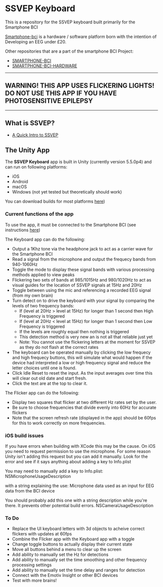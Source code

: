 # SSVEP Keyboard

This is a repository for the SSVEP keyboard built primarily for the Smartphone BCI

[Smartphone-bci](https://jmanart.github.io/smartphone-bci-hardware) is a hardware / software platform born with the intention of Developing an EEG under £20.

Other repositories that are a part of the smartphone BCI Project:

* [SMARTPHONE-BCI](https://github.com/capitancambio/smartphone-bci)
* [SMARTPHONE-BCI-HARDWARE](https://github.com/jmanart/smartphone-bci-hardware)

---------------------------------------------------------------------------------------------------------------------------------------------------------

**WARNING! THIS APP USES FLICKERING LIGHTS! DO NOT USE THIS APP IF YOU HAVE PHOTOSENSITIVE EPILEPSY**
---------------------------------------------------------------------------------------------------

---------------------------------------------------------------------------------------------------------------------------------------------------------

## What is SSVEP?

- [A Quick Intro to SSVEP](http://synaptitude.me/blog/a-quick-intro-to-ssvep-steady-state-visually-evoked-potential/)

## The Unity App

The **SSVEP Keyboard** app is built in Unity (currently version 5.5.0p4) and can run on following platforms:

- iOS
- Android
- macOS
- Windows (not yet tested but theoretically should work)

You can download builds for most platforms [here](https://drive.google.com/drive/folders/0B4W4Pn0tIMBXbGUtdmJCMW02dk0?usp=sharing))

### Current functions of the app

To use the app, it must be connected to the Smartphone BCI (see instructions [here](https://jmanart.github.io/smartphone-bci-hardware))

The Keyboard app can do the following:

- Output a 1Khz tone via the headphone jack to act as a carrier wave for the Smartphone BCI
- Read a signal from the microphone and output the frequecy bands from 940-1060Hz
- Toggle the mode to display these signal bands with various processing methods applied to view peaks
- Flickering two sets of bands at 985/1015Hz and 980/1020Hz to act as visual guides for the location of SSVEP signals at 15Hz and 20Hz
- Toggle between using the mic and referencing a recorded EEG signal (from my own brain)
- Turn detect on to drive the keyboard with your signal by comparing the levels of two frequency bands:
  - If (level at 20Hz > level at 15Hz) for longer than 1 second then High Frequency is triggered
  - If (level at 20Hz < level at 15Hz) for longer than 1 second then Low Frequency is triggered
  - If the levels are roughly equal then nothing is triggered
  - This detection method is very new an is not all that reliable just yet
  - Note: You cannot use the flickering letters at the moment for SSVEP as they do not flash at the correct rates
- The keyboard can be operated manually by clicking the low frequecy and high frequecy buttons, this will simulate what would happen if the device had interpreted a low or high frequency signal and reduce the letter choices until one is found.
- Click Idle Reset to reset the input. As the input averages over time this will clear out old date and start fresh.
- Click the text are at the top to clear it.

The Flicker app can do the following:

- Display two squares that flicker at two different Hz rates set by the user.
- Be sure to choose frequencies that divide evenly into 60Hz for accurate flickers
- Note that the screen refresh rate (displayed in the app) should be 60fps for this to work correctly on more frequencies.

### iOS build issues
If you have errors when building with XCode this may be the cause. On iOS you need to request permission to use the microphone. For some reason Unity isn't adding this request but you can add it manually. Look for the error and see if it says anything about adding a key to Info.plist

You may need to manually add a key to Info.plist:
NSMicrophoneUsageDescription

with a string explaining the use:
Microphone data used as an input for EEG data from the BCI device

You should probably add this one with a string description while you're there. It prevents other potential build errors.
NSCameraUsageDescription

### To Do

- Replace the UI keyboard letters with 3d objects to acheive correct flickers with updates at 60fps
- Combine the Flicker app with the Keyboard app with a toggle
- Change toggle buttons to actually display their current state
- Move all buttons behind a menu to clear up the screen
- Add ability to manually set the Hz for detections
- Add ability to manually set the time smoothing and other frequency processing settings
- Add ability to manually set the time delay and ranges for detection
- Connect with the Emotiv Insight or other BCI devices
- Test with more brains!